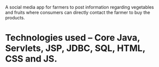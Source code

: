  A social media app for farmers to post information regarding vegetables and fruits where consumers can directly contact the farmer to buy the products. 
# Technologies used – Core Java, Servlets, JSP, JDBC, SQL, HTML, CSS and JS.
